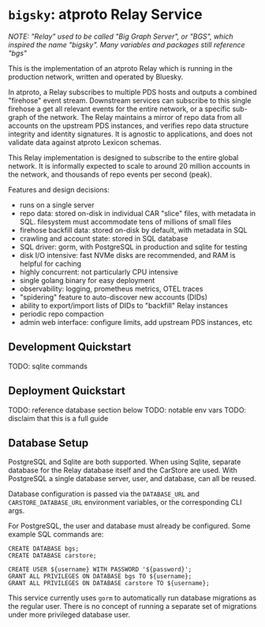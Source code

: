 
`bigsky`: atproto Relay Service
===============================

*NOTE: "Relay" used to be called "Big Graph Server", or "BGS", which inspired the name "bigsky". Many variables and packages still reference "bgs"*

This is the implementation of an atproto Relay which is running in the production network, written and operated by Bluesky.

In atproto, a Relay subscribes to multiple PDS hosts and outputs a combined "firehose" event stream. Downstream services can subscribe to this single firehose a get all relevant events for the entire network, or a specific sub-graph of the network. The Relay maintains a mirror of repo data from all accounts on the upstream PDS instances, and verifies repo data structure integrity and identity signatures. It is agnostic to applications, and does not validate data against atproto Lexicon schemas.

This Relay implementation is designed to subscribe to the entire global network. It is informally expected to scale to around 20 million accounts in the network, and thousands of repo events per second (peak).

Features and design decisions:

- runs on a single server
- repo data: stored on-disk in individual CAR "slice" files, with metadata in SQL. filesystem must accommodate tens of millions of small files
- firehose backfill data: stored on-disk by default, with metadata in SQL
- crawling and account state: stored in SQL database
- SQL driver: gorm, with PostgreSQL in production and sqlite for testing
- disk I/O intensive: fast NVMe disks are recommended, and RAM is helpful for caching
- highly concurrent: not particularly CPU intensive
- single golang binary for easy deployment
- observability: logging, prometheus metrics, OTEL traces
- "spidering" feature to auto-discover new accounts (DIDs)
- ability to export/import lists of DIDs to "backfill" Relay instances
- periodic repo compaction
- admin web interface: configure limits, add upstream PDS instances, etc


## Development Quickstart

TODO: sqlite commands


## Deployment Quickstart

TODO: reference database section below
TODO: notable env vars
TODO: disclaim that this is a full guide


## Database Setup

PostgreSQL and Sqlite are both supported. When using Sqlite, separate database
for the Relay database itself and the CarStore are used. With PostgreSQL a single
database server, user, and database, can all be reused.

Database configuration is passed via the `DATABASE_URL` and
`CARSTORE_DATABASE_URL` environment variables, or the corresponding CLI args.

For PostgreSQL, the user and database must already be configured. Some example
SQL commands are:

    CREATE DATABASE bgs;
    CREATE DATABASE carstore;

    CREATE USER ${username} WITH PASSWORD '${password}';
    GRANT ALL PRIVILEGES ON DATABASE bgs TO ${username};
    GRANT ALL PRIVILEGES ON DATABASE carstore TO ${username};

This service currently uses `gorm` to automatically run database migrations as
the regular user. There is no concept of running a separate set of migrations
under more privileged database user.

